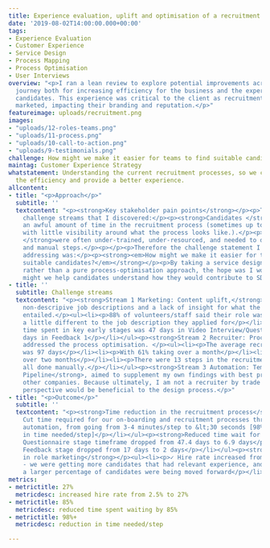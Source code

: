 ```yaml
---
title: Experience evaluation, uplift and optimisation of a recruitment process
date: '2019-08-02T14:00:00.000+00:00'
tags:
- Experience Evaluation
- Customer Experience
- Service Design
- Process Mapping
- Process Optimisation
- User Interviews
overview: "<p>I ran a lean review to explore potential improvements across a recruitment
  journey both for increasing efficiency for the business and the experience of the
  candidates. This experience was critical to the client as recruitment was heavily
  marketed, impacting their branding and reputation.</p>"
featureimage: uploads/recruitment.png
images:
- "uploads/12-roles-teams.png"
- "uploads/11-process.png"
- "uploads/10-call-to-action.png"
- "uploads/9-testimonials.png"
challenge: How might we make it easier for teams to find suitable candidates?
maintag: Customer Experience Strategy
whatstatement: Understanding the current recruitment processes, so we can better optimise
  the efficiency and provide a better experience.
allcontent:
- title: "<p>Approach</p>"
  subtitle: ''
  textcontent: "<p><strong>Key stakeholder pain points</strong></p><p>There were two
    challenge streams that I discovered:</p><p><strong>Candidates </strong>would spend
    an awful amount of time in the recruitment process (sometimes up to 2-3 months,
    with little visibility around what the process looks like.).</p><p><strong>Recruiters
    </strong>were often under-trained, under-resourced, and needed to do many tedious
    and manual steps.</p><p></p><p>Therefore the challenge statement I decided on
    addressing was:</p><p><strong><em>How might we make it easier for teams to find
    suitable candidates?</em></strong></p><p>By taking a service design approach,
    rather than a pure process-optimisation approach, the hope was I would also address:</p><p><em>How
    might we help candidates understand how they would contribute to SDSN Youth?</em></p><p></p>"
- title: ''
  subtitle: Challenge streams
  textcontent: "<p><strong>Stream 1 Marketing: Content uplift,</strong> aimed to address
    non-descripive job descriptions and a lack of insight for what the roles actually
    entailed.</p><ul><li><p>88% of volunteers/staff said their role was <em>at least</em>
    a little different to the job description they applied for</p></li><li><p>Average
    time spent in key early stages was 47 days in Video Interview/Questionnaire, 17
    days in Feedback 1</p></li></ul><p><strong>Stream 2 Recruiter: Process definition</strong>,
    addressed the process optimisation. </p><ul><li><p>The average recruitment process
    was 97 days</p></li><li><p>With 61% taking over a month</p></li><li><p>23% taking
    over two months</p></li><li><p>There were 13 steps in the recruitment process,
    all done manually.</p></li></ul><p><strong>Stream 3 Automation: Templates &amp;
    Pipeline</strong>, aimed to supplement my own findings with best practices from
    other companies. Because ultimately, I am not a recruiter by trade and another
    perspective would be beneficial to the design process.</p>"
- title: "<p>Outcome</p>"
  subtitle: ''
  textcontent: "<p><strong>Time reduction in the recruitment process</strong></p><ul><li><p>✓
    Cut time required for our on-boarding and recruitment processes through process
    automation, from going from 3-4 minutes/step to &lt;30 seconds [98%+ reduction
    in time needed/step]</p></li></ul><p><strong>Reduced time wait for candidates</strong></p><ul><li><p>✓
    Questionnaire stage timeframe dropped from 47.4 days to 6.9 days</p></li><li><p>✓
    Feedback stage dropped from 17 days to 2 days</p></li></ul><p><strong>More clarity
    in role marketing</strong></p><ul><li><p>✓ Hire rate increased from 2.5% to 27%
    - we were getting more candidates that had relevant experience, and therefore
    a larger percentage of candidates were being moved forward</p></li></ul>"
metrics:
- metrictitle: 27%
  metricdesc: increased hire rate from 2.5% to 27%
- metrictitle: 85%
  metricdesc: reduced time spent waiting by 85%
- metrictitle: 98%+
  metricdesc: reduction in time needed/step

---
```

